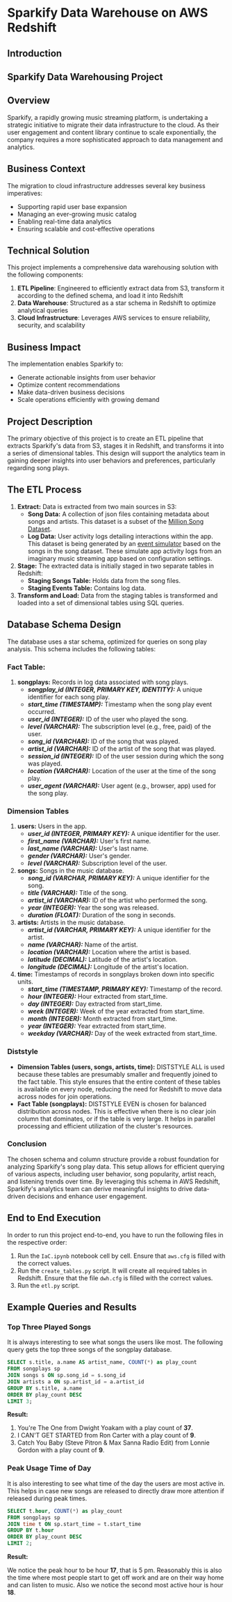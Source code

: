 # Sparkify Data Warehouse on AWS Redshift

## Introduction

## Sparkify Data Warehousing Project

## Overview
Sparkify, a rapidly growing music streaming platform, is undertaking a strategic initiative to migrate their data infrastructure to the cloud. As their user engagement and content library continue to scale exponentially, the company requires a more sophisticated approach to data management and analytics.

## Business Context
The migration to cloud infrastructure addresses several key business imperatives:
- Supporting rapid user base expansion
- Managing an ever-growing music catalog
- Enabling real-time data analytics
- Ensuring scalable and cost-effective operations

## Technical Solution
This project implements a comprehensive data warehousing solution with the following components:

1. **ETL Pipeline**: Engineered to efficiently extract data from S3, transform it according to the defined schema, and load it into Redshift
2. **Data Warehouse**: Structured as a star schema in Redshift to optimize analytical queries
3. **Cloud Infrastructure**: Leverages AWS services to ensure reliability, security, and scalability

## Business Impact
The implementation enables Sparkify to:
- Generate actionable insights from user behavior
- Optimize content recommendations
- Make data-driven business decisions
- Scale operations efficiently with growing demand

## Project Description
The primary objective of this project is to create an ETL pipeline that extracts Sparkify's data from S3, stages it in Redshift, and transforms it into a series of dimensional tables. This design will support the analytics team in gaining deeper insights into user behaviors and preferences, particularly regarding song plays.

## The ETL Process
1. **Extract:** Data is extracted from two main sources in S3:
    - **Song Data:** A collection of json files containing metadata about songs and artists. This dataset is a subset of the [Million Song Dataset](http://millionsongdataset.com/).
    - **Log Data:** User activity logs detailing interactions within the app. This dataset is being generated by an [event simulator](https://github.com/Interana/eventsim) based on the songs in the song dataset. These simulate app activity logs from an imaginary music streaming app based on configuration settings.
2. **Stage:** The extracted data is initially staged in two separate tables in Redshift:
    - **Staging Songs Table:** Holds data from the song files.
    - **Staging Events Table:** Contains log data.
3. **Transform and Load:** Data from the staging tables is transformed and loaded into a set of dimensional tables using SQL queries.

## Database Schema Design
The database uses a star schema, optimized for queries on song play analysis. This schema includes the following tables:

### Fact Table:
1. **songplays:** Records in log data associated with song plays.
    - ***songplay_id (INTEGER, PRIMARY KEY, IDENTITY):*** A unique identifier for each song play.
    - ***start_time (TIMESTAMP):*** Timestamp when the song play event occurred.
    - ***user_id (INTEGER):*** ID of the user who played the song.
    - ***level (VARCHAR):*** The subscription level (e.g., free, paid) of the user.
    - ***song_id (VARCHAR):*** ID of the song that was played.
    - ***artist_id (VARCHAR):*** ID of the artist of the song that was played.
    - ***session_id (INTEGER):*** ID of the user session during which the song was played.
    - ***location (VARCHAR):*** Location of the user at the time of the song play.
    - ***user_agent (VARCHAR):*** User agent (e.g., browser, app) used for the song play.

### Dimension Tables
1. **users:** Users in the app.
    - ***user_id (INTEGER, PRIMARY KEY):*** A unique identifier for the user.
    - ***first_name (VARCHAR):*** User's first name.
    - ***last_name (VARCHAR):*** User's last name.
    - ***gender (VARCHAR):*** User's gender.
    - ***level (VARCHAR):*** Subscription level of the user.
2. **songs:** Songs in the music database.
    - ***song_id (VARCHAR, PRIMARY KEY):*** A unique identifier for the song.
    - ***title (VARCHAR):*** Title of the song.
    - ***artist_id (VARCHAR):*** ID of the artist who performed the song.
    - ***year (INTEGER):*** Year the song was released.
    - ***duration (FLOAT):*** Duration of the song in seconds.
3. **artists:** Artists in the music database.
    - ***artist_id (VARCHAR, PRIMARY KEY):*** A unique identifier for the artist.
    - ***name (VARCHAR):*** Name of the artist.
    - ***location (VARCHAR):*** Location where the artist is based.
    - ***latitude (DECIMAL):*** Latitude of the artist's location.
    - ***longitude (DECIMAL):*** Longitude of the artist's location.
4. **time:** Timestamps of records in songplays broken down into specific units.
    - ***start_time (TIMESTAMP, PRIMARY KEY):*** Timestamp of the record.
    - ***hour (INTEGER):*** Hour extracted from start_time.
    - ***day (INTEGER):*** Day extracted from start_time.
    - ***week (INTEGER):*** Week of the year extracted from start_time.
    - ***month (INTEGER):*** Month extracted from start_time.
    - ***year (INTEGER):*** Year extracted from start_time.
    - ***weekday (VARCHAR):*** Day of the week extracted from start_time.

### Diststyle
- **Dimension Tables (users, songs, artists, time):** DISTSTYLE ALL is used because these tables are presumably smaller and frequently joined to the fact table. This style ensures that the entire content of these tables is available on every node, reducing the need for Redshift to move data across nodes for join operations.
- **Fact Table (songplays):** DISTSTYLE EVEN is chosen for balanced distribution across nodes. This is effective when there is no clear join column that dominates, or if the table is very large. It helps in parallel processing and efficient utilization of the cluster's resources.

### Conclusion
The chosen schema and column structure provide a robust foundation for analyzing Sparkify's song play data. This setup allows for efficient querying of various aspects, including user behavior, song popularity, artist reach, and listening trends over time. By leveraging this schema in AWS Redshift, Sparkify's analytics team can derive meaningful insights to drive data-driven decisions and enhance user engagement.

## End to End Execution
In order to run this project end-to-end, you have to run the following files in the respective order: 

1. Run the `IaC.ipynb` notebook cell by cell. Ensure that `aws.cfg` is filled with the correct values. 
2. Run the `create_tables.py` script. It will create all required tables in Redshift. Ensure that the file `dwh.cfg` is filled with the correct values.
3. Run the `etl.py` script.

## Example Queries and Results
### Top Three Played Songs
It is always interesting to see what songs the users like most. The following query gets the top three songs of the songplay database.

```sql
SELECT s.title, a.name AS artist_name, COUNT(*) as play_count
FROM songplays sp
JOIN songs s ON sp.song_id = s.song_id
JOIN artists a ON sp.artist_id = a.artist_id
GROUP BY s.title, a.name
ORDER BY play_count DESC
LIMIT 3;
```

**Result:**
1. You're The One from Dwight Yoakam with a play count of **37**.
2. I CAN'T GET STARTED from Ron Carter with a play count of **9**.
3. Catch You Baby (Steve Pitron & Max Sanna Radio Edit) from Lonnie Gordon with a play count of **9**.

### Peak Usage Time of Day
It is also interesting to see what time of the day the users are most active in. This helps in case new songs are released to directly draw more attention if released during peak times. 

```sql
SELECT t.hour, COUNT(*) as play_count
FROM songplays sp
JOIN time t ON sp.start_time = t.start_time
GROUP BY t.hour
ORDER BY play_count DESC
LIMIT 2;
```

**Result:**

We notice the peak hour to be hour **17**, that is 5 pm. Reasonably this is also the time where most people start to get off work and are on their way home and can listen to music. Also we notice the second most active hour is hour **18**. 
